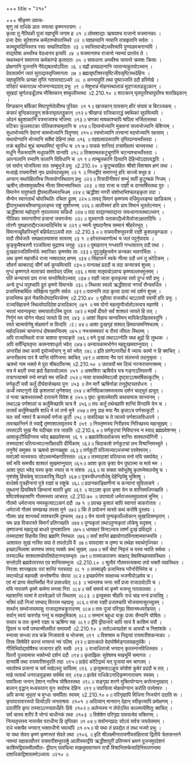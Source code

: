 +++
title = "२१०"

+++
श्रीकृष्ण उवाच-  
शृणु त्वं राधिके प्रातः स्नात्वा कृष्णनरायणः ।  
कृत्वा तु नैत्यिकी पूजां यज्ञभूमिं जगाम ह ॥१ ॥
लोमशाद्याः ऋषयश्च राजानो यजमानकाः ।  
प्रजा देवाः सुरेशाश्च कर्मठाश्चोपतस्थिरे ॥२ ॥
यज्ञहव्यानि नव्यानि तत्राहृतानि सर्वतः ।  
कामद्रुमादिभिस्तत्र रसाः सम्प्रतिपादिताः ॥३ ॥
स्वस्तिवाचोऽभवँश्चापि पुण्याहवचनान्यपि ।  
वाद्यघोषा अभवँश्च वेदध्वनय इत्यपि ॥४ ॥
यजमानाश्च राजानो नवम्यां प्रातरेव ते ।  
यथास्थानं समागत्य कर्मकाण्डे कृतादराः ॥५ ॥
सावधाना अभवँश्च जायन्ते क्रमशः क्रियाः ।  
प्रोक्षणानि पूजनानि नैवेद्यबलयोऽर्पिताः ॥६ ॥
वह्नौ हव्यप्रदानानि जातान्याहुतयोऽभवन् ।  
देवतातर्पणं जातं सुराद्यास्तृप्तिमागताः ॥७ ॥
ब्रह्मसृष्टीश्वरसृष्टिजीवसृष्टिस्थदेहिनः ।  
यज्ञाहुतिभिः प्रत्यक्षं तृप्तिं गतास्तदाऽध्वरे ॥८ ॥
अन्त्याहुतिं तथा पुष्पाञ्जलिं ददौ हरिर्मखे ।  
परिहारं चकाराऽथ भोजनान्यददात् प्रभुः ॥९ ॥
मेशुभान्नं मोहनस्थालान्नं मुद्गजलडडुऽकान् ।  
सुखदां चूर्णलडडूँऽश्च मौक्तिकान् शष्कुलीस्तथा ॥2.210.१० ॥
शाटकान् घृतपूराँश्चापूपाँश्च शतछिद्रकान् ।  
पिण्डकान् बर्फिकां मिष्टपूर्णपोलीश्च पूरिकाः ॥१ १॥
खाजकान् पायसान् क्षीरं संयावं च बिरञ्जकम् ।  
कंसारं बुन्दिकालड्डून् शर्कराघृतलड्डुकान् ॥१२॥
श्रीखण्डं राजिकाराद्धं क्वथिकां सूपमित्यपि ।  
ओदनं बहुशाकानि पत्रभाजाश्च भोजनाः ॥१३॥
चणका माषकाश्चापि श्रपिता भर्जितास्तथा ।  
वटिकाः फुल्लवटका पोलिकाश्चामृतानि च ॥१४॥
दिव्यभोज्यानि मुक्तानां सत्त्वभोज्यानि चेशिनाम् ।  
सुधाभोज्यानि देवानां चामभोज्यानि पितॄणाम् ॥१५॥
रसभोज्यानि तत्त्वानां मदभोज्यानि रक्षसाम् ।  
यथायोग्यानि भोज्यानि सर्वेषां देहिनां तथा ॥१६ ॥
यज्ञप्रसादरूपाणि तृप्तिदान्यभवँस्तदा ।  
तक्रं बहुविधं शुभ्रं चाम्ब्लमिष्टं सुगन्धि च ॥१ ७॥
पाचकं शान्तिदं तत्रामीक्षाघं चाभवत्तथा ।  
मधूनि नैकरूपाणि मधुपर्काणि यान्यपि ॥१८॥
तिक्ताम्ब्लकटुचूर्णानि चटन्यश्चाभवँस्तदा ।  
आरनालानि रम्याणि फलानि विविधानि च ॥१ ९॥
ताम्बूलकानि दिव्यानि देहिभ्योऽदापयद्धरिः ।  
एवं सर्वान् भोजयित्वा ततः सम्बुभुजे प्रभुः ॥2.210.२० ॥
कुटुम्बसहितः श्रीशो विशश्राम क्षणं तथा ।  
मध्याह्ने रायमारीशो नृपः प्रार्थयदच्युतम् ॥२ १ ॥
निजद्वीपं समागन्तुं हरिः सज्जो बभूव ह ।  
अन्यान् यथापेक्षिताँश्च नित्ययोगस्थितान् प्रभुः ॥२२॥
पित्रादीनीश्वरं शम्भुं सतीं कुटुम्बकं निजम् ।  
ऋषीन् लोमशमुख्याँश्च नीत्वा विमानमास्थितः ॥२३ ॥
तदा राजा च राज्ञी च दानवर्षिस्तथा पुरः ।  
विमानेन ययुश्चाग्रे द्वीपमालीस्मराभिधम् ॥२४॥
ऋद्धीशा नगरी संशोभाभिश्चलङ्कृता तदा ।  
सैन्येन स्वागतार्थं चोपस्थितिः रचिता द्रुतम् ॥२५॥
तावद् विमानं कृष्णस्य वर्धिमुल्लङ्घ्य खाडिकाम् ।  
द्वीपानुच्चावचाँश्चाप्युल्लङ्घ्य राष्ट्रं सुशोभनम् ॥२६॥
आलीस्मरं हरिः प्राप विमानं भूतलेऽनयन् ।  
ऋद्धीशाया महोद्याने नृपालयस्य सन्निधौ ॥२७॥
तदा वाद्यान्यवाद्यन्त जयध्वानास्तथाऽभवन् ।  
गीतिकाः स्मरनारीणां प्रजानां जयगर्जनाः ॥२८॥
सुस्वागतैः पताकाद्यैर्ध्वजैर्लाजाऽक्षतादिभिः ।  
तोरणैः पुष्पहाराद्यैरञ्जल्यादिभिरेव च ॥२९॥
नमनैः पुष्पदानैश्च सम्मानं श्रीहरेरभूत् ।  
विमानाच्छ्रीहरिस्तूर्णं बहिर्यदाऽऽययौ ततः ॥2.210.३ ०॥
रायमारीशभूपस्त्री राज्ञी कुशलकुण्डला ।  
पादौ तीर्थजलैः सम्प्रक्षालयामास सत्वरम् ॥३ १ ॥
हरेस्तच्चरणोत्थं च जलं पपुर्नृपादयः ।  
कुङ्कुमैश्चरणौ रञ्जयित्वा मुद्राश्च जगृहुः ॥३२॥
पुष्पहारान् गन्धवारि गन्धसारान् ददौ तथा ।  
दुःखहाञ्जलिभिर्नार्यः स्मारिकाः कृष्णमेव ताः ॥३३॥
पुपूजुर्बहुभावेन कन्यका भावगर्भिताः ।  
अथ कृष्णं महासौधे राजा न्यषादयत् क्षणम् ॥३४॥
सिंहासने स्वके नीत्वा ददौ धनं तु कोटिकम् ।  
सौवर्णं चाम्बराद्यं चीर्णं सर्वं कूप्यमित्यपि ॥३५॥
रत्नलक्षं प्रददौ च तदा कन्यात्रयं शुभम् ।  
मुग्धं कृष्णगले मालात्रयं समार्पयत् पतिम् ॥३६॥
मत्वा मातृवचोऽवाप्य कृष्णवल्लभमुत्तमम् ।  
पतिं कन्यात्रयं प्राप राजा सन्तोषितोऽभवत् ॥३७॥
राज्ञी जाता कृतकृत्या ततो दुग्धं पपौ प्रभुः ।  
अन्ये दुग्धं पपुश्चापि द्रुतं कृष्णो विमानके ॥३८॥
स्थित्वा स्वल्पे ऋद्धीशायां नगर्यां सैन्यवर्धितः ।  
प्रजाभिश्चार्थितः संविहृत्य गृहाणि सर्वतः ॥३९॥
पावनानि तदा कृत्वा दत्वा स्वं दर्शनं शुभम् ।  
प्रजाभिश्च कृतं नैकविधोपदाभिरर्चनम् ॥2.210.४० ॥
गृहीत्वा राजसौधं चाऽऽययौ स्वामी हरिः प्रभुः ।  
राज्यसिंहासने स्थित्वोपादिदेश प्रजादिकान् ॥४१ ॥
मम योगो महत्पुण्यैर्जातोऽस्त्यत्र महार्णवे ।  
भवतां भावनाकृष्टः समायातोऽस्मि दूरतः ॥४२॥
मदर्थे दीयते सर्वं शाश्वतं जायते हि तत् ।  
निर्गुणं मम योगेन मोक्षदं जायते हि तत् ॥४३ ॥
आशां विहाय चान्यस्मिन् मायिकेऽखिलवस्तुनि ।  
रमते चात्मयोगेषु मोक्षमार्गं स विन्दति ।ऽ। ४४॥
आशा दुःखगृहं शश्वत् हिमवत्समनिश्चलम् ।  
महोदधिसमं चाप्यगाधं दोषसमन्वितम् ॥४५॥
नभःसममपारं च रौरवं जीवतः स्थितम् ।  
अपि राज्यस्थितो राजा चाशया मृगयाकृते ॥४६॥
वने दुःखं तथाऽऽप्नोति यथा क्षुद्रो हि लुब्धकः ।  
अपि सर्वेन्द्रियतृप्तः कामनाशाधृतो भवेत् ॥४७॥
अन्यायकामभोगेन महद्दुःखमवाप्नुयात् ।  
अन्तरीक्षं तथा कामो द्वयोर्ज्यायान् नु को भवेत् ॥४८॥
इति प्रश्नेऽन्तरीक्षं वै ज्यायः कामो न हि क्वचित् ।  
अन्तरीक्षस्य पारं वै यान्ति योगिजनाः क्वचित् ॥४९॥
आशाया नैव पारं संलभन्ते तदनुसृताः ।  
ऋषभो नाम भक्तो मे पुरा श्रीबदरीवनम् ॥2.210.५० ॥
उपाययौ मम दिव्यं नरनारायणाश्रमम् ।  
यत्र मे बदरी रम्या ह्रदो वैहायसोऽमलः ॥५१ ॥
अश्वशिरा ऋषिर्यत्र यत्र गङ्गाऽतिपावनी ।  
तत्रागत्याश्रमे रम्ये मण्डपे मम सन्निधौ ॥५२॥
नत्वा वासार्थमेवाऽसौ दृष्ट्वाऽऽश्रमर्षिसत्कुटीम् ।  
पर्णकुटीं ययौ कर्तुं दीर्घवासेच्छया पुनः ॥५३ ॥
तेन मार्गे ऋषिर्नान्ना तनुर्दृष्टस्तपोधनः ।  
ऊर्ध्वे त्वष्टगुणो देहे कृशतायां तृणेशवत् ॥५४॥
कनिष्ठिकासमस्त्वस्य दर्शनं चाद्भुतं ह्यभूत् ।  
तं नत्वा ऋषभस्तस्थौ दत्तासने विवेश ह ॥५५॥
पृष्टः कुशलमेवापि कथयामास सान्त्वनम् ।  
तथाऽऽह पर्णशालां च कर्तुमिच्छामि चात्र वै ॥५६॥
तपः कर्तुं तथेच्छामि शान्तिं विन्दामि येन च ।  
तत्सर्वं कर्तुमिच्छामि शाधि मे त्वं तनो मुने ॥५७॥
तनुः प्राह मया नैव कृताऽत्र पर्णसत्कुटी ।  
यतः सर्वं नश्वरं वै कस्यार्थे पर्णजा कुटी ॥५८॥
यावदिच्छा च ते त्वास्ते पर्णशालाविधापने ।  
तावच्छान्तिर्न ते स्याद्वै तृष्णाशालावृतस्य वै ॥५९ ॥
निस्तृष्णस्य निरीहस्य निरिच्छस्य महत्सुखम् ।  
तपसाऽपि सुखं नैव यदीच्छा तत्र जाग्रति ॥2.210.६ ०॥
पर्णकुट्यां निविष्टस्य न स्याद् ब्रह्मप्रवेशनम् ।  
आशाकुटीविहीनस्य भवेद् ब्रह्मप्रवेशनम् ॥६ १ ॥
ब्रह्मावेशितलोकस्य शान्तिः शाश्वतयोगिनी ।  
तस्मादाशां परित्यज्याऽन्तरीक्षादपि दीर्घिकाम् ॥६२॥
चिदाकाशे पर्णकुट्यां लभ विश्रान्तिमच्युते ।  
तनुनैवं समुक्तः स ऋषभो ज्ञानचक्षुषा ॥६३॥
पर्णकुटीं परित्यज्याऽभजन्मां परमेश्वरम्।  
ममांऽशो मत्स्वरूपः सोऽभवन्मोक्षगतिस्ततः ॥६४॥
तस्मादाशां परित्यज्य मनो मयि समर्पयेत् ।  
सर्वं मयि समर्प्यैव शाश्वतं सुखमाप्नुयात् ॥६५॥
आशा कृता कृशा येन पुष्टात्मा स मतो मम ।  
आशा पुष्टा भवेद् यस्य कृशः स्यात् स न संशयः ॥६६॥
या सक्ता सर्वभूतेषु कृतघ्नेष्वलसेषु च ।  
नृशंसेषु हिंसकेषु याऽपकारिषु विद्यते ॥६७॥
पुत्रस्त्रीधनसौधेषु देहेन्द्रियेषु भुक्तिषु ।  
वार्धक्ये पुत्रहीनानां पुत्रे राज्ञां च राष्ट्रके ॥६८॥
प्रदानकाङ्क्षिणीनां च कन्यानां सुविलासने ।  
लुब्धानां प्रियविषये डिम्भानां मातरि ध्रुवा ॥६९ ॥
याऽऽशा कृता कृशा येन स शान्तिमधिगच्छति ।  
षष्टिवर्षसहस्राणि गौतमस्तप आचरत् ॥2.210.७० ॥
उपायातो धर्मराजस्तमुग्रतपसं मुनिम् ।  
गौतमो धर्मराजाय नमस्कुत्याऽऽसनं ददौ ॥७ १ ॥
प्रपच्छ कुशलं चापि स्वागतं चाकरोत्ततः ।  
धर्मराजो गौतमं सम्पप्रच्छ तपसा मुने ॥७२॥
किं ते प्रयोजनं चास्ते कथं करोषि दुस्तपः ।  
गौतमः प्राह शान्त्यर्थं तपश्चरामि दुश्चरम् ॥७३॥
येन यास्ये पुण्यकृताँल्लोकान् सुखादिसम्भृतान् ।  
यमः प्राह विचारस्ते विमार्गं प्रतिगच्छति ॥७४॥
पुण्यकृतां तथाऽपुण्यकृतां लोकेषु सदृशम् ।  
तृष्णाजन्यं महादुःखं बाधते पुण्यशालिनः ॥७५॥
धामाक्षरं विनाऽन्यत्र तार्ष्णं दुःखं प्रविद्यते ।  
तस्मादाशां विहायैव तिष्ठ ब्रह्मणि निश्चलः ॥७६॥
सर्वां शान्तिं ब्रह्मयोगादविनाशामवाप्स्यसि ।  
आशावतः सुखं नास्ति यया ते तपतोऽपि वै ॥७॥
यावदाशा च तृष्णा च तथेहा स्वार्थगृध्निका ।  
इच्छाऽभिलाषा कामश्च तावद् व्यक्तेः कथं सुखम् ॥७७॥
सर्वं चेष्टं निवृत्तं च यस्य भवति सर्वथा ।  
तस्याऽब्धिः शाश्वतश्चोपतिष्ठेदानन्दसम्भृतः ॥७९॥
तस्मान्नारायणः साक्षाद् येषामिच्छास्ववस्थितः ।  
सन्तोऽपि ब्रह्मवेत्तारस्त एव शान्तिसम्भुजः ॥2.210.८० ॥
श्रुत्वैवं गौतमस्त्यक्त्वा तपो भक्तौ व्यवस्थितः ।  
निराशः शान्तहृदयः परां शान्तिं गतस्तदा ॥८ १ ॥
तस्मान्नृपैः प्रजाभिश्च नरैर्नारीभिरेव च ।  
यष्टव्योऽहं महायज्ञैः सन्तोषणीयः सेवया ॥८२॥
इच्छार्पणेन साक्षाच्च भजनीयोऽहमेव च।  
एवं मां प्राप्य सेवाभिर्मोक्षं नैजं प्रसाधयेत् ॥८३ ॥
भवन्तश्च जनाः सर्वे प्रजा राजादयोऽपि च ।  
मयि नारायणे कृष्णे कर्मणा मनसा गिरा ॥८४॥
सर्वं समर्प्य मां कृष्णे भजन्तु गतलालसाः ।  
महाशान्तिं परमां मे दास्येऽक्षरे परे स्थिताम् ॥८८३ ॥
इत्युक्त्वा श्रीहरिः राधे चाह मन्त्रं प्रजादिषु ।  
भक्तिं ददौ निजां पश्चाद् विरराम महाप्रभुः ॥८६॥
राजा राज्ञी प्रजाश्चापि भोजयामासुरच्युतम् ।  
सार्थान् सम्भोजयामासुः राजाद्याश्चक्रुरादनम् ॥८७॥
ततः पूजां परिगृह्य विमानमध्यरोहयत् ।  
सर्वान् स्वयं चारुरोह गन्तुं च मखभूमिकाम् ॥८८॥
सम्मानं बहुधा चक्रुः प्रजाः सैन्यानि योषितः ।  
ससार च ततः कृष्णो राज्ञा च ऋषिणा सह ॥८९॥
द्वीपे द्वीपान्तरे चापि सायं वै काशिमं ययौ ।  
द्विवामं च ययौ पश्चान्मीलवीलं समाययौ ॥2.210.९० ॥
ततोऽध्वरप्रदेशं स आययौ च निशांशके ।  
स्नात्वा सन्ध्या तत्र चक्रे निजावासे च भोजनम् ॥९१ ॥
विशश्राम च निद्रायां रायमारीशकन्यकाः ।  
तिस्रः सिषेविरे कान्तं भगवन्तं नवं पतिम् ॥९२॥
प्रातःकाले वेदघोषैर्मङ्गलावहतूर्यकैः ।  
गीतिभिर्वाद्यघोषैश्च जजागार हरिः स्तवैः ॥९३ ॥
राजाधिराजो भगवान् कृतस्नानविधिस्ततः ।  
पितरौ पूजयामास भक्तेभ्यो दर्शनं ददौ ॥९४॥
कृताह्निकः सुवेषश्च मखभूमिं समागतः ।  
दानवर्षिं तथा रायमारीशभूपतिं तदा ॥९५॥
प्राहेदं कोटिद्रव्यं यत् पूजायां मम चागतम् ।  
भवतोश्च प्रजानां च सर्वं मखेऽस्तु चार्पितम् ॥९६ ॥
इत्युक्त्वाऽऽहूय कोशेशं कुबेरं प्रददौ च तत् ।  
मखे व्ययार्थं धनराडयुङ्क्त सर्वमेव तत् ॥९७॥
इत्येवं राधिकेऽनादिकृष्णनारायणः स्वयम् ।  
पावयित्वा जनान् देशान् नराँश्च योषितस्तथा ॥९८॥
सङ्गृह्य शरणे मुक्तियोग्यान् करोत्यनुग्रहात् ।  
बालान् वृद्धान् मध्यरूपान् यूनः सर्वाश्च देहिनः ॥९९॥
पावयित्वा मोक्षयोग्यान् करोति परमेश्वरः ।  
अपि कन्या भूभृतां च मुग्धाः समर्पिताः स्वयम् ॥2.210.१० ०॥
परिगृह्यापि विधिना निजयोगं ददाति सः ।  
कृपापारावाररूपो दिव्योऽपि जनताश्रयः ॥१०१ ॥
अदिव्यान् मानवान् देहान् स्वीकृत्यापि प्रमोक्षणम् ।  
ददातीति कृपा तस्याऽऽनन्दवार्धेर्हरेः प्रिये ॥१०२॥
अलेप्यस्य न लेपोऽस्ति कालमायेशितुः क्वचित् ।  
सर्वं चास्य शरीरं वै भोग्यं चाधीनकं तथा ॥१०३ ॥
विशेषेण परिगृह्य पावयत्येव भक्तिगम् ।  
नित्यतृप्तस्य नास्त्येव पराधीना हि तृप्तिका ॥१ ०४॥
सर्वानन्दप्रदः सोऽयं सर्वत्र जयतेतमाम् ।  
राधे भक्त्यैव भगवान् भक्ताधीनो भवत्यपि ॥१ ०५॥
यो यथा तं प्रपद्येत तं तथा भजते प्रभुः ।  
या यथा सेवत कृष्णं कृष्णस्तां सेवते तथा ॥१०६ ॥
इति श्रीलक्ष्मीनारायणीयसंहितायां द्वितीये त्रेतासन्ताने नवम्यां यज्ञकार्योत्तरं रायमारीशभूपराष्ट्रे आलीस्मरद्वीपे ऋद्धीशापुरीं प्रतिगमनं भ्रमणं पूजनमुपदेशनं काशिमद्विवाममीलवील- द्वीपान् पावयित्वा मखभूमावागमनं रात्रौ विश्रान्तिश्चेत्यादिनिरूपणनामा दशाधिकद्विशततमोऽध्यायः ॥२१० ॥
    
